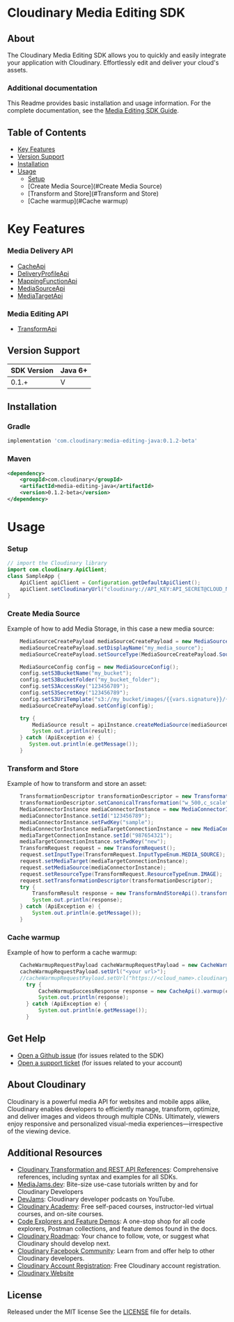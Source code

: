 Cloudinary Media Editing SDK
============================

## About
The Cloudinary Media Editing SDK allows you to quickly and easily integrate your application with Cloudinary.
Effortlessly edit and deliver your cloud's assets.

### Additional documentation
This Readme provides basic installation and usage information.
For the complete documentation, see the [Media Editing SDK Guide](https://cloudinary.com/documentation/media_editing_api_sdks).


## Table of Contents
- [Key Features](#key-features)
- [Version Support](#Version-Support)
- [Installation](#installation)
- [Usage](#usage)
    - [Setup](#Setup)
    - [Create Media Source](#Create Media Source)
    - [Transform and Store](#Transform and Store)
    - [Cache warmup](#Cache warmup)

# Key Features
### Media Delivery API
- [CacheApi](https://cloudinary.com/documentation/media_editing_api_reference#/Cache)
- [DeliveryProfileApi](https://cloudinary.com/documentation/media_editing_api_reference#/Delivery%20Profile)
- [MappingFunctionApi](https://cloudinary.com/documentation/media_editing_api_reference#/Mapping%20Function)
- [MediaSourceApi](https://cloudinary.com/documentation/media_editing_api_reference#/Media%20Source)
- [MediaTargetApi](https://cloudinary.com/documentation/media_editing_api_reference#/Media%20Target)

### Media Editing API
- [TransformApi](https://cloudinary.com/documentation/media_editing_api_reference#transform_api)

## Version Support
| SDK Version | Java 6+ |
|-------------|---------|
| 0.1.+       | V       |

## Installation
### Gradle
```groovy
implementation 'com.cloudinary:media-editing-java:0.1.2-beta'
```
### Maven
```xml
<dependency>
    <groupId>com.cloudinary</groupId>
    <artifactId>media-editing-java</artifactId>
    <version>0.1.2-beta</version>
</dependency>
```
# Usage
### Setup
```java
// import the Cloudinary library
import com.cloudinary.ApiClient;
class SampleApp {
    ApiClient apiClient = Configuration.getDefaultApiClient();
    apiClient.setCloudinaryUrl("cloudinary://API_KEY:API_SECRET@CLOUD_NAME");
}
```
### Create Media Source
Example of how to add Media Storage, in this case a new media source:
```java
    MediaSourceCreatePayload mediaSourceCreatePayload = new MediaSourceCreatePayload();
    mediaSourceCreatePayload.setDisplayName("my_media_source");
    mediaSourceCreatePayload.setSourceType(MediaSourceCreatePayload.SourceTypeEnum.S3);

    MediaSourceConfig config = new MediaSourceConfig();
    config.setS3BucketName("my_bucket");
    config.setS3BucketFolder("my_bucket_folder");
    config.setS3AccessKey("123456789");
    config.setS3SecretKey("123456789");
    config.setS3UriTemplate("s3://my_bucket/images/{{vars.signature}}/{{fwd_key}}");
    mediaSourceCreatePayload.setConfig(config);

    try {
        MediaSource result = apiInstance.createMediaSource(mediaSourceCreatePayload);
        System.out.println(result);
    } catch (ApiException e) {
       System.out.println(e.getMessage());
    }
```

### Transform and Store
Example of how to transform and store an asset:
```java
    TransformationDescriptor transformationDescriptor = new TransformationDescriptor();
    transformationDescriptor.setCanonicalTransformation("w_500,c_scale");
    MediaConnectorInstance mediaConnectorInstance = new MediaConnectorInstance();
    mediaConnectorInstance.setId("123456789");
    mediaConnectorInstance.setFwdKey("sample");
    MediaConnectorInstance mediaTargetConnectionInstance = new MediaConnectorInstance();
    mediaTargetConnectionInstance.setId("987654321");
    mediaTargetConnectionInstance.setFwdKey("new");
    TransformRequest request = new TransformRequest();
    request.setInputType(TransformRequest.InputTypeEnum.MEDIA_SOURCE);
    request.setMediaTarget(mediaTargetConnectionInstance);
    request.setMediaSource(mediaConnectorInstance);
    request.setResourceType(TransformRequest.ResourceTypeEnum.IMAGE);
    request.setTransformationDescriptor(transformationDescriptor);
    try {
        TransformResult response = new TransformAndStoreApi().transformAndStore(request);
        System.out.println(response);
    } catch (ApiException e) {
        System.out.println(e.getMessage());
    }
```

### Cache warmup
Example of how to perform a cache warmup:
```java
    CacheWarmupRequestPayload cacheWarmupRequestPayload = new CacheWarmupRequestPayload();
    cacheWarmupRequestPayload.setUrl("<your url>");
    //cacheWarmupRequestPayload.setUrl("https://<cloud_name>.cloudinary.net/image/upload/c_scale,w_500/sample");
      try {
          CacheWarmupSuccessResponse response = new CacheApi().warmup(cacheWarmupRequestPayload);
          System.out.println(response);
      } catch (ApiException e) {
          System.out.println(e.getMessage());
      }
```


## Get Help
- [Open a Github issue](https://github.com/CloudinaryLtd/media-editing-java/issues) (for issues related to the SDK)
- [Open a support ticket](https://cloudinary.com/contact) (for issues related to your account)

## About Cloudinary
Cloudinary is a powerful media API for websites and mobile apps alike, Cloudinary enables developers to efficiently manage, transform, optimize, and deliver images and videos through multiple CDNs. Ultimately, viewers enjoy responsive and personalized visual-media experiences—irrespective of the viewing device.

## Additional Resources
- [Cloudinary Transformation and REST API References](https://cloudinary.com/documentation/cloudinary_references): Comprehensive references, including syntax and examples for all SDKs.
- [MediaJams.dev](https://mediajams.dev/): Bite-size use-case tutorials written by and for Cloudinary Developers
- [DevJams](https://www.youtube.com/playlist?list=PL8dVGjLA2oMr09amgERARsZyrOz_sPvqw): Cloudinary developer podcasts on YouTube.
- [Cloudinary Academy](https://training.cloudinary.com/): Free self-paced courses, instructor-led virtual courses, and on-site courses.
- [Code Explorers and Feature Demos](https://cloudinary.com/documentation/code_explorers_demos_index): A one-stop shop for all code explorers, Postman collections, and feature demos found in the docs.
- [Cloudinary Roadmap](https://cloudinary.com/roadmap): Your chance to follow, vote, or suggest what Cloudinary should develop next.
- [Cloudinary Facebook Community](https://www.facebook.com/groups/CloudinaryCommunity): Learn from and offer help to other Cloudinary developers.
- [Cloudinary Account Registration](https://cloudinary.com/users/register/free): Free Cloudinary account registration.
- [Cloudinary Website](https://cloudinary.com)

## License
Released under the MIT license See the [LICENSE](https://github.com/cloudinary/media-editing-java/blob/main/LICENSE) file for details.
